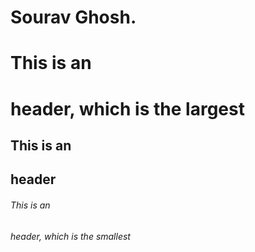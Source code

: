 # Sourav Ghosh.
# This is an <h1> header, which is the largest
## This is an <h2> header
###### This is an <h6> header, which is the smallest

